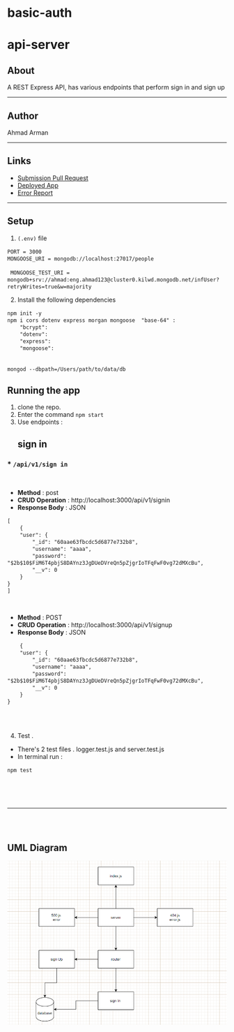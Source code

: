# basic-auth

# api-server
## About 
 A REST Express API, has various endpoints that perform sign in and sign up  

<hr>

## Author
 Ahmad Arman
<hr>

## Links
* [Submission Pull Request](https://github.com/ahmad-arman/basic-auth/pull/1)
* [Deployed App](https://git.heroku.com/ahmad-basic-auth.git)
* [Error Report](https://github.com/ahmad-arman/basic-auth/actions)
<hr>

## Setup
1. `(.env)` file 
```
PORT = 3000
MONGOOSE_URI = mongodb://localhost:27017/people

 MONGOOSE_TEST_URI = mongodb+srv://ahmad:eng.ahmad123@cluster0.kilwd.mongodb.net/infUser?retryWrites=true&w=majority
```
2. Install the following dependencies
```
npm init -y 
npm i cors dotenv express morgan mongoose  "base-64" : 
    "bcrypt": 
    "dotenv": 
    "express": 
    "mongoose": 


mongod --dbpath=/Users/path/to/data/db
```
## Running the app 
1. clone the repo.
2. Enter the command `npm start`
3. Use endpoints :
   ## sign in 
  ### * `/api/v1/sign in`
<br>

- **Method** : post 
- **CRUD Operation** :  http://localhost:3000/api/v1/signin
- **Response Body**   : JSON
```
[
    {
    "user": {
        "_id": "60aae63fbcdc5d6877e732b8",
        "username": "aaaa",
        "password": "$2b$10$FiM6T4pbjS8DAYnz3JgDUeDVreQn5pZjgrIoTFqFwF0vg72dMXcBu",
        "__v": 0
    }
}
]
```
<br>

- **Method** : POST 
- **CRUD Operation** : http://localhost:3000/api/v1/signup
- **Response Body**   : JSON
```
    {
    "user": {
        "_id": "60aae63fbcdc5d6877e732b8",
        "username": "aaaa",
        "password": "$2b$10$FiM6T4pbjS8DAYnz3JgDUeDVreQn5pZjgrIoTFqFwF0vg72dMXcBu",
        "__v": 0
    }
}
```
<br>
<br>

4. Test .

* There's 2 test files . logger.test.js and server.test.js
* In terminal run :

```
npm test
```
<br><br><br>
<hr>
<br><br>

## UML Diagram
![image](./uml-password.png)